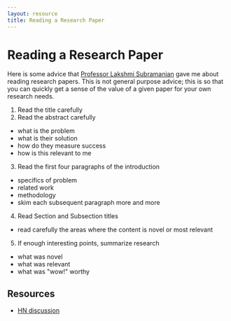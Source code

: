 ```yaml
---
layout: resource
title: Reading a Research Paper
---
```


# Reading a Research Paper
Here is some advice that [Professor Lakshmi
Subramanian](https://cs.nyu.edu/~lakshmi/Lakshmi/Home.html) gave me about
reading research papers. This is not general purpose advice; this is so that
you can quickly get a sense of the value of a given paper for your own research
needs.

1. Read the title carefully
2. Read the abstract carefully
  - what is the problem
  - what is their solution
  - how do they measure success
  - how is this relevant to me
3. Read the first four paragraphs of the introduction
  - specifics of problem
  - related work
  - methodology
  - skim each subsequent paragraph more and more
4. Read Section and Subsection titles
  - read carefully the areas where the content is novel or most relevant
5. If enough interesting points, summarize research
  - what was novel
  - what was relevant
  - what was "wow!" worthy

## Resources
- [HN discussion](http://cheeaun.github.io/hackerweb/#/item/9245467)
